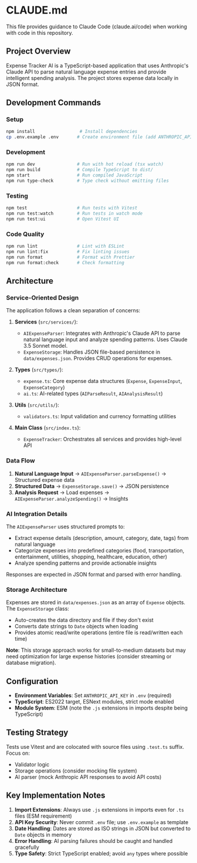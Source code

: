 # CLAUDE.md

This file provides guidance to Claude Code (claude.ai/code) when working with code in this repository.

## Project Overview

Expense Tracker AI is a TypeScript-based application that uses Anthropic's Claude API to parse natural language expense entries and provide intelligent spending analysis. The project stores expense data locally in JSON format.

## Development Commands

### Setup
```bash
npm install                 # Install dependencies
cp .env.example .env       # Create environment file (add ANTHROPIC_API_KEY)
```

### Development
```bash
npm run dev                # Run with hot reload (tsx watch)
npm run build              # Compile TypeScript to dist/
npm start                  # Run compiled JavaScript
npm run type-check         # Type check without emitting files
```

### Testing
```bash
npm test                   # Run tests with Vitest
npm run test:watch         # Run tests in watch mode
npm run test:ui            # Open Vitest UI
```

### Code Quality
```bash
npm run lint               # Lint with ESLint
npm run lint:fix           # Fix linting issues
npm run format             # Format with Prettier
npm run format:check       # Check formatting
```

## Architecture

### Service-Oriented Design

The application follows a clean separation of concerns:

1. **Services** (`src/services/`):
   - `AIExpenseParser`: Integrates with Anthropic's Claude API to parse natural language input and analyze spending patterns. Uses Claude 3.5 Sonnet model.
   - `ExpenseStorage`: Handles JSON file-based persistence in `data/expenses.json`. Provides CRUD operations for expenses.

2. **Types** (`src/types/`):
   - `expense.ts`: Core expense data structures (`Expense`, `ExpenseInput`, `ExpenseCategory`)
   - `ai.ts`: AI-related types (`AIParseResult`, `AIAnalysisResult`)

3. **Utils** (`src/utils/`):
   - `validators.ts`: Input validation and currency formatting utilities

4. **Main Class** (`src/index.ts`):
   - `ExpenseTracker`: Orchestrates all services and provides high-level API

### Data Flow

1. **Natural Language Input** → `AIExpenseParser.parseExpense()` → Structured expense data
2. **Structured Data** → `ExpenseStorage.save()` → JSON persistence
3. **Analysis Request** → Load expenses → `AIExpenseParser.analyzeSpending()` → Insights

### AI Integration Details

The `AIExpenseParser` uses structured prompts to:
- Extract expense details (description, amount, category, date, tags) from natural language
- Categorize expenses into predefined categories (food, transportation, entertainment, utilities, shopping, healthcare, education, other)
- Analyze spending patterns and provide actionable insights

Responses are expected in JSON format and parsed with error handling.

### Storage Architecture

Expenses are stored in `data/expenses.json` as an array of `Expense` objects. The `ExpenseStorage` class:
- Auto-creates the data directory and file if they don't exist
- Converts date strings to `Date` objects when loading
- Provides atomic read/write operations (entire file is read/written each time)

**Note**: This storage approach works for small-to-medium datasets but may need optimization for large expense histories (consider streaming or database migration).

## Configuration

- **Environment Variables**: Set `ANTHROPIC_API_KEY` in `.env` (required)
- **TypeScript**: ES2022 target, ESNext modules, strict mode enabled
- **Module System**: ESM (note the `.js` extensions in imports despite being TypeScript)

## Testing Strategy

Tests use Vitest and are colocated with source files using `.test.ts` suffix. Focus on:
- Validator logic
- Storage operations (consider mocking file system)
- AI parser (mock Anthropic API responses to avoid API costs)

## Key Implementation Notes

1. **Import Extensions**: Always use `.js` extensions in imports even for `.ts` files (ESM requirement)
2. **API Key Security**: Never commit `.env` file; use `.env.example` as template
3. **Date Handling**: Dates are stored as ISO strings in JSON but converted to `Date` objects in memory
4. **Error Handling**: AI parsing failures should be caught and handled gracefully
5. **Type Safety**: Strict TypeScript enabled; avoid `any` types where possible
